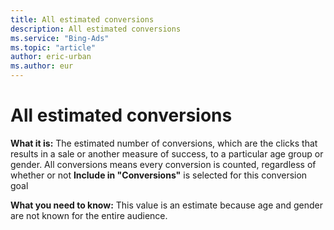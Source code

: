 ```yaml
---
title: All estimated conversions
description: All estimated conversions
ms.service: "Bing-Ads"
ms.topic: "article"
author: eric-urban
ms.author: eur
---
```


# All estimated conversions

**What it is:**     The estimated number of conversions, which are the clicks that results in a sale or another measure of success, to a particular age group or gender. All conversions means every conversion is counted, regardless of whether or not **Include in "Conversions"** is selected for this conversion goal

**What you need to know:**     This value is an estimate because age and gender are not known for the entire audience.


